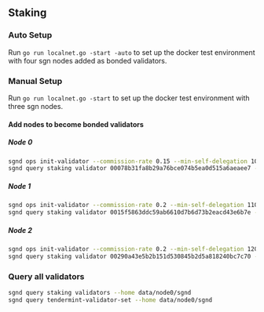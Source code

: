 ## Staking

### Auto Setup

Run `go run localnet.go -start -auto` to set up the docker test environment with four sgn nodes added as bonded validators.

### Manual Setup

Run `go run localnet.go -start` to set up the docker test environment with three sgn nodes.

#### Add nodes to become bonded validators

##### Node 0
```sh
sgnd ops init-validator --commission-rate 0.15 --min-self-delegation 1000 --keystore data/node0/keys/vethks0.json --home data/node0/sgnd
sgnd query staking validator 00078b31fa8b29a76bce074b5ea0d515a6aeaee7 --home data/node0/sgnd
```

##### Node 1
```sh
sgnd ops init-validator --commission-rate 0.2 --min-self-delegation 1100 --keystore data/node1/keys/vethks1.json --home data/node1/sgnd
sgnd query staking validator 0015f5863ddc59ab6610d7b6d73b2eacd43e6b7e --home data/node1/sgnd
```

##### Node 2
```sh
sgnd ops init-validator --commission-rate 0.2 --min-self-delegation 1200 --keystore data/node2/keys/vethks2.json --home data/node2/sgnd
sgnd query staking validator 00290a43e5b2b151d530845b2d5a818240bc7c70 --home data/node2/sgnd
```

### Query all validators

```sh
sgnd query staking validators --home data/node0/sgnd
sgnd query tendermint-validator-set --home data/node0/sgnd
```